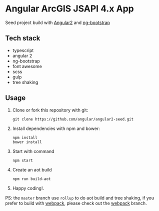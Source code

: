 # Angular ArcGIS JSAPI 4.x App 

Seed project build with [Angular2](https://angular.io/) and [ng-bootstrap](https://ng-bootstrap.github.io/)

## Tech stack

  - typescript
  - angular 2
  - ng-bootstrap
  - font awesome
  - scss
  - gulp
  - tree shaking

## Usage

  1. Clone or fork this repository with git:

     ```shell
     git clone https://github.com/angular/angular2-seed.git
     ```

  2. Install dependencies with npm and bower:

     ```shell
     npm install
     bower install
     ```

  3. Start with command

     ```shell
     npm start
     ```

  4. Create an aot build

     ```shell
     npm run build-aot
     ```

  5. Happy coding!.

PS: the `master` branch use `rollup` to do aot build and tree shaking,
if you prefer to build with [webpack](http://webpack.github.io), please check out the
[webpack](https://github.com/beginor/angular-seed/tree/webpack) branch.
